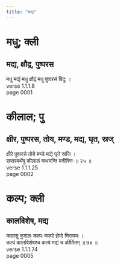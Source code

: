 ```yaml
---
title: "मद्य"
---
```


# मधु; क्ली
## मद्य, क्षौद्र, पुष्परस
मधु मद्यं मधु क्षौद्रं मधु पुष्परसं विदुः ।<br />verse 1.1.1.8<br />page 0001

# कीलाल; पु
## क्षीर, पुष्परस, तोय, मण्ड, मद्य, घृत, स्रज्
क्षीरे पुष्परसे तोये मण्डे मद्ये घृते स्रजि ।<br />सप्तस्वर्थेषु कीलालं कथयन्ति मनीषिणः ॥ २५ ॥<br />verse 1.1.1.25<br />page 0002

# कल्प; क्ली
## कालविशेष, मद्य
कलासु कुशलः कल्पः कल्पो ज्ञेयो निरामयः ।<br />कल्पं कालविशेषश्च कल्पं मद्यं च कीर्तितम् ॥ ७४ ॥<br />verse 1.1.1.74<br />page 0005

